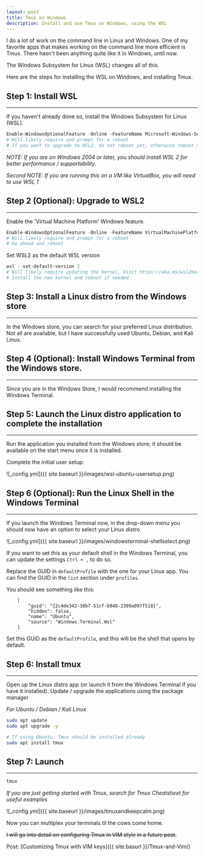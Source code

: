 ```yaml
---
layout: post
title: Tmux on Windows
description: Install and use Tmux on Windows, using the WSL
---
```


I do a lot of work on the command line in Linux and Windows.
One of my favorite apps that makes working on the command line more efficient is Tmux.
There hasn't been anything quite like it in Windows, until now.

The Windows Subsystem for Linux (WSL) changes all of this.

Here are the steps for installing the WSL on Windows, and installing Tmux.

## Step 1: Install WSL

----

If you haven't already done so, install the Windows Subsystem for Linux (WSL).

```powershell
Enable-WindowsOptionalFeature -Online -FeatureName Microsoft-Windows-Subsystem-Linux
# Will likely require and prompt for a reboot
# If you want to upgrade to WSL2, do not reboot yet, otherwise reboot now
```

*NOTE: If you are on Windows 2004 or later,*
*you should install WSL 2 for better performance / supportability.*

*Second NOTE: If you are running this on a VM like VirtualBox,*
*you will need to use WSL 1*

## Step 2 (Optional): Upgrade to WSL2

----

Enable the 'Virtual Machine Platform' Windows feature.

```powershell
Enable-WindowsOptionalFeature -Online -FeatureName VirtualMachinePlatform
# Will likely require and prompt for a reboot
# Go ahead and reboot
```

Set WSL2 as the default WSL version

```powershell
wsl --set-default-version 2
# Will likely require updating the kernel, Visit https://aka.ms/wsl2kernel
# Install the new kernel and reboot if needed
```

## Step 3: Install a Linux distro from the Windows store

----

In the Windows store, you can search for your preferred Linux distribution.
Not all are available, 
but I have successfully used Ubuntu, Debian, and Kali Linux.

## Step 4 (Optional): Install Windows Terminal from the Windows store.

----

Since you are in the Windows Store, 
I would recommend installing the Windows Terminal. 


## Step 5: Launch the Linux distro application to complete the installation

----

Run the application you installed from the Windows store; 
it should be available on the start menu once it is installed.

Complete the initial user setup:

![_config.yml]({{ site.baseurl }}/images/wsl-ubuntu-usersetup.png)


## Step 6 (Optional): Run the Linux Shell in the Windows Terminal

----

If you launch the Windows Terminal now, 
in the drop-down menu you should now have an option to select your Linux distro

![_config.yml]({{ site.baseurl }}/images/windowsterminal-shellselect.png)

If you want to set this as your default shell in the Windows Terminal,
you can update the settings `Ctrl + ,` to do so.

Replace the GUID in `defaultProfile` with the one for your Linux app.
You can find the GUID in the `list` section under `profiles`.

You should see something like this:
```
    [
        "guid": "{2c4de342-38b7-51cf-b940-2309a097f518}",
        "hidden": false,
        "name": "Ubuntu",
        "source": "Windows.Terminal.Wsl"
    ]
```

Set this GUID as the `defaultProfile`, 
and this will be the shell that opens by default.

## Step 6: Install tmux

----

Open up the Linux distro app 
(or launch it from the Windows Terminal if you have it installed).
Update / upgrade the applications using the package manager

*For Ubuntu / Debian / Kali Linux*

```bash
sudo apt update
sudo apt upgrade -y

# If using Ubuntu, Tmux should be installed already
sudo apt install tmux
```

## Step 7: Launch

----

```bash
tmux
```
*If you are just getting started with Tmux, search for Tmux Cheatsheet for useful examples*

![_config.yml]({{ site.baseurl }}/images/tmuxandkeepcalm.png)

Now you can multiplex your terminals til the cows come home.

<s>I will go into detail on configuring Tmux in VIM style in a future post.</s>

Post: [Customizing Tmux with VIM keys]({{ site.basurl }}/Tmux-and-Vim/)

